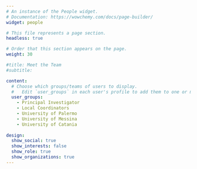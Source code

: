 ```yaml
---
# An instance of the People widget.
# Documentation: https://wowchemy.com/docs/page-builder/
widget: people

# This file represents a page section.
headless: true

# Order that this section appears on the page.
weight: 30

#title: Meet the Team
#subtitle:

content:
  # Choose which groups/teams of users to display.
  #   Edit `user_groups` in each user's profile to add them to one or more of these groups.
  user_groups:
    - Principal Investigator
    - Local Coordinators
    - University of Palermo
    - University of Messina
    - University of Catania
    
design:
  show_social: true
  show_interests: false
  show_role: true
  show_organizations: true
---
```

